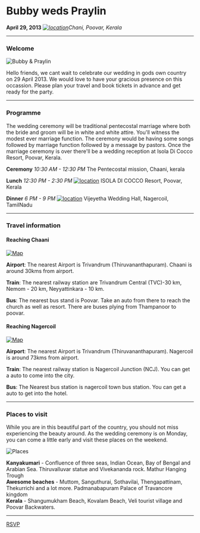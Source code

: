 # Bubby weds Praylin
**April 29, 2013**
*[![location](https://raw.github.com/rayber/wedding/master/images/location.png)][1]Chani, Poovar, Kerala*

------------------------

### Welcome

![Bubby & Praylin](https://raw.github.com/rayber/wedding/master/images/bubby-and-praylin.jpg)

Hello friends, we cant wait to celebrate our wedding in gods own country on 29 April 2013. We would love to have your gracious presence on this occassion. Please plan your travel and book tickets in advance and get ready for the party.  

------------------------

### Programme

The wedding ceremony will be traditional pentecostal marriage where both the bride and groom will be in white and white attire. You'll witness the modest ever marriage function. The ceremony would be having some songs followed by marriage function followed by a message by pastors. Once the marriage ceremony is over there'll be a wedding reception at Isola Di Cocco Resort, Poovar, Kerala.

**Ceremony** *10:30 AM - 12:30 PM*
The Pentecostal mission, Chaani, kerala


**Lunch** *12:30 PM - 2:30 PM*
[![location](https://raw.github.com/rayber/wedding/master/images/location.png)][3]
ISOLA DI COCCO Resort, Poovar, Kerala


**Dinner** *6 PM - 9 PM*
[![location](https://raw.github.com/rayber/wedding/master/images/location.png)][2]
Vijeyetha Wedding Hall, Nagercoil, TamilNadu

------------------------

### Travel information

#### Reaching Chaani

[![Map](http://maps.google.com/maps/api/staticmap?center=8.333970,77.059736&zoom=14&markers=8.335159,77.059286&size=500x300&sensor=true)][1]

**Airport**: The nearest Airport is Trivandrum (Thiruvananthapuram). Chaani is around 30kms from airport.  

**Train**: The nearest railway station are Trivandrum Central (TVC)-30 km, Nemom - 20 km, Neyyattinkara - 10 km.  

**Bus**: The nearest bus stand is Poovar. Take an auto from there to reach the church as well as resort. There are buses plying from Thampanoor to poovar.  


#### Reaching Nagercoil

[![Map](http://maps.google.com/maps/api/staticmap?center=8.186514,77.426920&zoom=14&markers=8.188417,77.426167&size=500x300&sensor=true)][2]

**Airport**: The nearest Airport is Trivandrum (Thiruvananthapuram). Nagercoil is around 73kms from airport.  

**Train**: The nearest railway station is Nagercoil Junction (NCJ). You can get a auto to come into the city.

**Bus**: The Nearest bus station is nagercoil town bus station. You can get a auto to get into the hotel.

------------------------

### Places to visit

While you are in this beautiful part of the country, you should not miss experiencing the beauty around. As the wedding ceremony is on Monday, you can come a little early and visit these places on the weekend.

![Places](https://raw.github.com/rayber/wedding/master/images/places.jpg)

**Kanyakumari** - Confluence of three seas, Indian Ocean, Bay of Bengal and Arabian Sea. Thiruvalluvar statue and Vivekananda rock. Mathur Hanging Trough  
**Awesome beaches** - Muttom, Sanguthurai, Sothavilai, Thengapattinam, Thekurrichi and a lot more.
Padmanabapuram Palace of Travancore kingdom  
**Kerala** - Shangumukham Beach, Kovalam Beach, Veli tourist village and Poovar Backwaters.

------------------------

[RSVP](https://github.com/rayber/wedding/issues)

[1]: http://goo.gl/maps/szN2X
[2]: http://goo.gl/maps/MMqW3
[3]: http://goo.gl/maps/w4uns